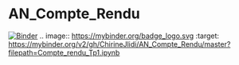 # AN_Compte_Rendu
[![Binder](https://mybinder.org/badge_logo.svg)](https://mybinder.org/v2/gh/ChirineJlidi/AN_Compte_Rendu/master?filepath=Compte_rendu_Tp1.ipynb)
.. image:: https://mybinder.org/badge_logo.svg
 :target: https://mybinder.org/v2/gh/ChirineJlidi/AN_Compte_Rendu/master?filepath=Compte_rendu_Tp1.ipynb
